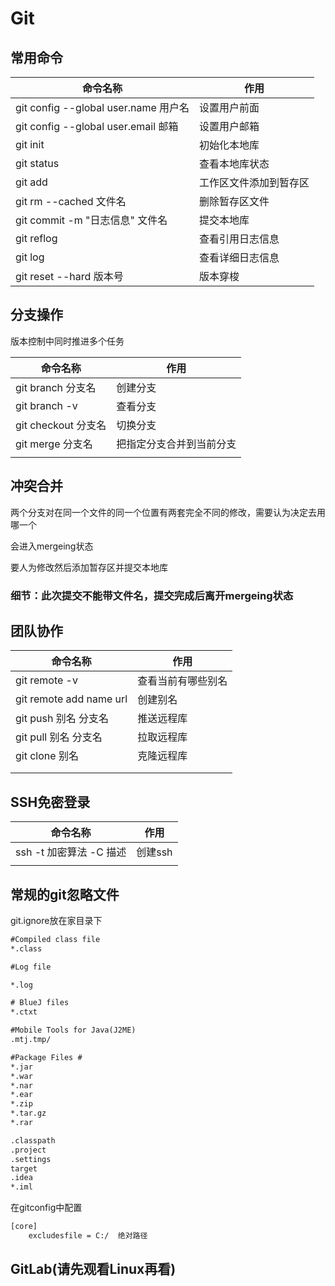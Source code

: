 # Git

## 常用命令

| 命令名称                             | 作用                   |
| ------------------------------------ | ---------------------- |
| git config --global user.name 用户名 | 设置用户前面           |
| git config --global user.email 邮箱  | 设置用户邮箱           |
| git init                             | 初始化本地库           |
| git status                           | 查看本地库状态         |
| git add                              | 工作区文件添加到暂存区 |
| git rm --cached 文件名               | 删除暂存区文件         |
| git commit -m "日志信息"  文件名     | 提交本地库             |
| git reflog                           | 查看引用日志信息       |
| git log                              | 查看详细日志信息       |
| git reset --hard 版本号              | 版本穿梭               |

## 分支操作

版本控制中同时推进多个任务

| 命令名称            | 作用                     |
| ------------------- | ------------------------ |
| git branch 分支名   | 创建分支                 |
| git branch -v       | 查看分支                 |
| git checkout 分支名 | 切换分支                 |
| git merge 分支名    | 把指定分支合并到当前分支 |
|                     |                          |

## 冲突合并

两个分支对在同一个文件的同一个位置有两套完全不同的修改，需要认为决定去用哪一个

会进入mergeing状态

要人为修改然后添加暂存区并提交本地库

### 细节：此次提交不能带文件名，提交完成后离开mergeing状态

## 团队协作

| 命令名称                | 作用               |
| ----------------------- | ------------------ |
| git remote -v           | 查看当前有哪些别名 |
| git remote add name url | 创建别名           |
| git push 别名 分支名    | 推送远程库         |
| git pull 别名 分支名    | 拉取远程库         |
| git clone 别名          | 克隆远程库         |
|                         |                    |
|                         |                    |

## SSH免密登录

| 命令名称                | 作用    |
| ----------------------- | ------- |
| ssh -t 加密算法 -C 描述 | 创建ssh |
|                         |         |

## 常规的git忽略文件

git.ignore放在家目录下

```xml
#Compiled class file
*.class

#Log file

*.log

# BlueJ files
*.ctxt

#Mobile Tools for Java(J2ME)
.mtj.tmp/

#Package Files #
*.jar
*.war
*.nar
*.ear
*.zip
*.tar.gz
*.rar

.classpath
.project
.settings
target
.idea
*.iml
```

在gitconfig中配置

```xml
[core]
	excludesfile = C:/  绝对路径
```

## GitLab(请先观看Linux再看)